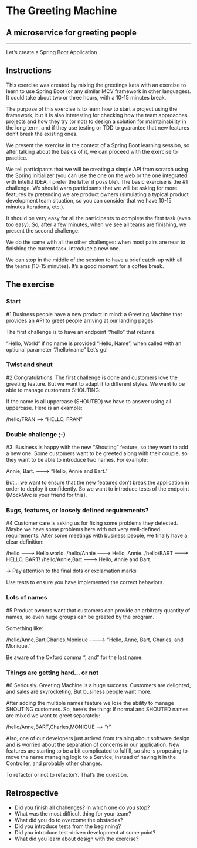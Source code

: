
# The Greeting Machine

## A microservice for greeting people

---

Let’s create a Spring Boot Application

## Instructions

This exercise was created by mixing the greetings kata with an exercise to learn to use Spring Boot (or any similar MCV framework in other languages). It could take about two or three hours, with a 10-15 minutes break.

The purpose of this exercise is to learn how to start a project using the framework, but it is also interesting for checking how the team approaches projects and how they try (or not) to design a solution for maintainability in the long term, and if they use testing or TDD to guarantee that new features don’t break the existing ones.

We present the exercise in the context of a Spring Boot learning session, so after talking about the basics of it, we can proceed with the exercise to practice.

We tell participants that we will be creating a simple API from scratch using the Spring Initializer (you can use the one on the web or the one integrated with IntelliJ IDEA, I prefer the latter if possible). The basic exercise is the #1 challenge. We should warn participants that we will be asking for more features by pretending we are product owners (simulating a typical product development team situation, so you can consider that we have 10-15 minutes iterations, etc.).

It should be very easy for all the participants to complete the first task (even too easy). So, after a few minutes, when we see all teams are finishing, we present the second challenge.

We do the same with all the other challenges: when most pairs are near to finishing the current task, introduce a new one.

We can stop in the middle of the session to have a brief catch-up with all the teams (10-15 minutes). It’s a good moment for a coffee break.

## The exercise

### Start

#1 Business people have a new product in mind: a Greeting Machine that provides an API to greet people arriving at our landing pages.

The first challenge is to have an endpoint “/hello” that returns:

“Hello, World” if no name is provided
“Hello, Name”, when called with an optional parameter “/hello/name”
Let’s go!

### Twist and shout

#2 Congratulations. The first challenge is done and customers love the greeting feature. But we want to adapt it to different styles. We want to be able to manage customers SHOUTING:

If the name is all uppercase (SHOUTED) we have to answer using all uppercase. Here is an example:

/hello/FRAN —> “HELLO, FRAN”

### Double challenge ;-)

#3. Business is happy with the new “Shouting” feature, so they want to add a new one. Some customers want to be greeted along with their couple, so they want to be able to introduce two names. For example:

Annie, Bart. ---> “Hello, Annie and Bart.”

But…  we want to ensure that the new features don’t break the application in order to deploy it confidently. So we want to introduce tests of the endpoint (MockMvc is your friend for this).

### Bugs, features, or loosely defined requirements?

#4 Customer care is asking us for fixing some problems they detected. Maybe we have some problems here with not very well-defined requirements. After some meetings with business people, we finally have a clear definition:

/hello ---> Hello world.
/hello/Annie ---> Hello, Annie.
/hello/BART ---> HELLO, BART!
/hello/Annie,Bart ---> Hello, Annie and Bart.

-> Pay attention to the final dots or exclamation marks

Use tests to ensure you have implemented the correct behaviors.

### Lots of names

#5 Product owners want that customers can provide an arbitrary quantity of names, so even huge groups can be greeted by the program.

Something like:

/hello/Anne,Bart,Charles,Monique ----> “Hello, Anne, Bart, Charles, and Monique.”

Be aware of the Oxford comma “, and” for the last name.

### Things are getting hard… or not

#6 Seriously. Greeting Machine is a huge success. Customers are delighted, and sales are skyrocketing, But business people want more.

After adding the multiple names feature we lose the ability to manage SHOUTING customers. So, here’s the thing: If normal and SHOUTED names are mixed we want to greet separately:


/hello/Anne,BART,Charles,MONIQUE —-> “r”

Also, one of our developers just arrived from training about software design and is worried about the separation of concerns in our application. New features are starting to be a bit complicated to fulfill, so she is proposing to move the name managing logic to a Service, instead of having it in the Controller, and probably other changes.

To refactor or not to refactor?. That’s the question.

## Retrospective

* Did you finish all challenges? In which one do you stop?
* What was the most difficult thing for your team?
* What did you do to overcome the obstacles?
* Did you introduce tests from the beginning?
* Did you introduce test-driven development at some point?
* What did you learn about design with the exercise?

